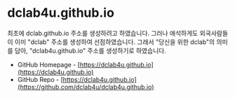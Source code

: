 # dclab4u.github.io

최초에 dclab.github.io 주소를 생성하려고 하였습니다. 그러나 애석하게도 외국사람들이 이미 "dclab" 주소를 생성하여 선점하였습니다. 그래서  "당신을 위한 dclab"의 의미를 담아, "dclab4u.github.io" 주소를 생성하기로 하였습니다. 

* GitHub Homepage - [https://dclab4u.github.io](https://dclab4u.github.io)
* GitHub Repo - [https://dclab4u.github.io](https://github.com/dclab4u/dclab4u.github.io)
